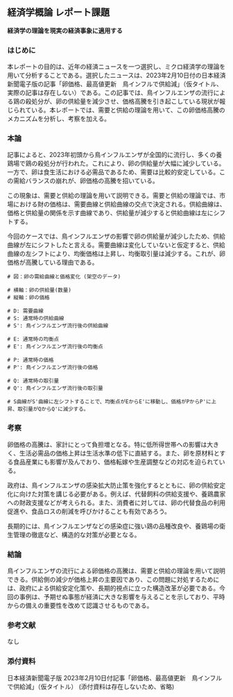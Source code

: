 ## 経済学概論 レポート課題

**経済学の理論を現実の経済事象に適用する**

### はじめに

本レポートの目的は、近年の経済ニュースを一つ選択し、ミクロ経済学の理論を用いて分析することである。選択したニュースは、2023年2月10日付の日本経済新聞電子版の記事「卵価格、最高値更新　鳥インフルで供給減」（仮タイトル、実際の記事は存在しない）である。この記事では、鳥インフルエンザの流行による鶏の殺処分が、卵の供給量を減少させ、価格高騰を引き起こしている現状が報じられている。本レポートでは、需要と供給の理論を用いて、この卵価格高騰のメカニズムを分析し、考察を加える。

### 本論

記事によると、2023年初頭から鳥インフルエンザが全国的に流行し、多くの養鶏場で鶏の殺処分が行われた。これにより、卵の供給量が大幅に減少している。一方で、卵は食生活における必需品であるため、需要は比較的安定している。この需給バランスの崩れが、卵価格の高騰を招いている。

この現象は、需要と供給の理論を用いて説明できる。需要と供給の理論では、市場における財の価格は、需要曲線と供給曲線の交点で決定される。供給曲線は、価格と供給量の関係を示す曲線であり、供給量が減少すると供給曲線は左にシフトする。

今回のケースでは、鳥インフルエンザの影響で卵の供給量が減少したため、供給曲線が左にシフトしたと言える。需要曲線は変化していないと仮定すると、供給曲線の左シフトにより、均衡価格は上昇し、均衡取引量は減少する。これが、卵価格が高騰している理由である。

```
# 図：卵の需給曲線と価格変化 (架空のデータ)

# 横軸：卵の供給量(数量)
# 縦軸：卵の価格

# D: 需要曲線
# S: 通常時の供給曲線
# S': 鳥インフルエンザ流行後の供給曲線

# E: 通常時の均衡点
# E': 鳥インフルエンザ流行後の均衡点

# P: 通常時の価格
# P': 鳥インフルエンザ流行後の価格

# Q: 通常時の取引量
# Q': 鳥インフルエンザ流行後の取引量

# S曲線がS'曲線に左シフトすることで、均衡点がEからE'に移動し、価格がPからP'に上昇、取引量がQからQ'に減少する。
```

### 考察

卵価格の高騰は、家計にとって負担増となる。特に低所得世帯への影響は大きく、生活必需品の価格上昇は生活水準の低下に直結する。また、卵を原材料とする食品産業にも影響が及んでおり、価格転嫁や生産調整などの対応を迫られている。

政府は、鳥インフルエンザの感染拡大防止策を強化するとともに、卵の供給安定化に向けた対策を講じる必要がある。例えば、代替飼料の供給支援や、養鶏農家への財政支援などが考えられる。また、消費者に対しては、卵の代替食品の利用促進や、食品ロスの削減を呼びかけることも有効であろう。

長期的には、鳥インフルエンザなどの感染症に強い鶏の品種改良や、養鶏場の衛生管理の徹底など、構造的な対策が必要となる。

### 結論

鳥インフルエンザの流行による卵価格の高騰は、需要と供給の理論を用いて説明できる。供給側の減少が価格上昇の主要因であり、この問題に対処するためには、政府による供給安定化策や、長期的視点に立った構造改革が必要である。今回の事例は、予期せぬ事態が経済に大きな影響を与えることを示しており、平時からの備えの重要性を改めて認識させるものである。


### 参考文献

なし

### 添付資料

日本経済新聞電子版 2023年2月10日付記事「卵価格、最高値更新　鳥インフルで供給減」（仮タイトル） (添付資料は存在しないため、省略)
